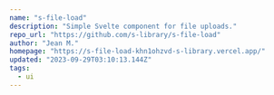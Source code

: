 ```yaml
---
name: "s-file-load"
description: "Simple Svelte component for file uploads."
repo_url: "https://github.com/s-library/s-file-load"
author: "Jean M."
homepage: "https://s-file-load-khn1ohzvd-s-library.vercel.app/"
updated: "2023-09-29T03:10:13.144Z"
tags: 
  - ui
---
```

